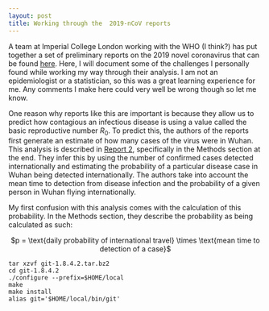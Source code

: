 ```yaml
---
layout: post
title: Working through the  2019-nCoV reports
---
```


A team at Imperial College London working with the WHO (I think?) has put together a set of preliminary reports on the 2019 novel coronavirus that can be found [here](https://www.imperial.ac.uk/mrc-global-infectious-disease-analysis/news--wuhan-coronavirus/). Here, I will document some of the challenges I personally found while working my way through their analysis. I am not an epidemiologist or a statistician, so this was a great learning experience for me. Any comments I make here could very well be wrong though so let me know.

One reason why reports like this are important is because they allow us to predict how contagious an infectious disease is using a value called the basic reproductive number $R_0$. To predict this, the authors of the reports first generate an estimate of how many cases of the virus were in Wuhan. This analysis is described in [Report 2](https://www.imperial.ac.uk/media/imperial-college/medicine/sph/ide/gida-fellowships/2019-nCoV-outbreak-report-22-01-2020.pdf), specifically in the Methods section at the end. They infer this by using the number of confirmed cases detected internationally and estimating the probability of a particular disease case in Wuhan being detected internationally. The authors take into account the mean time to detection from disease infection and the probability of a given person in Wuhan flying internationally.

My first confusion with this analysis comes with the calculation of this probability. In the Methods section, they describe the probability as being calculated as such:

<p align="center">$p = \text{daily probability of international travel} \times \text{mean time to detection of a case}$</p>
 

    tar xzvf git-1.8.4.2.tar.bz2
    cd git-1.8.4.2
    ./configure --prefix=$HOME/local
    make
    make install
    alias git='$HOME/local/bin/git'
